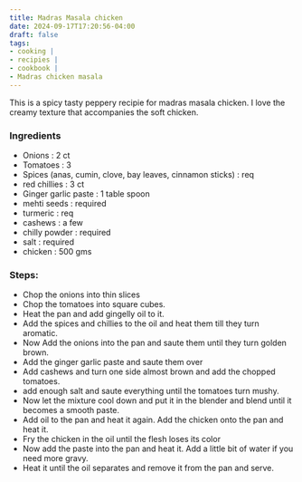 ```yaml
---
title: Madras Masala chicken
date: 2024-09-17T17:20:56-04:00
draft: false
tags: 
- cooking | 
- recipies |
- cookbook |
- Madras chicken masala 
---
```



This is a spicy tasty peppery recipie for madras masala chicken. I love the creamy texture that accompanies the soft chicken.


### Ingredients

- Onions : 2 ct
- Tomatoes : 3
- Spices (anas, cumin, clove, bay leaves, cinnamon sticks) : req
- red chillies : 3 ct 
- Ginger garlic paste : 1 table spoon
- mehti seeds : required
- turmeric : req
- cashews : a few
- chilly powder : required
- salt : required
- chicken : 500 gms

### Steps:

- Chop the onions into thin slices
- Chop the tomatoes into square cubes.
- Heat the pan and add gingelly oil to it.
- Add the spices and chillies to the oil and heat them till they turn aromatic.
- Now Add the onions into the pan and saute them until they turn golden brown.
- Add the ginger garlic paste and saute them over
- Add cashews and turn one side almost brown and add the chopped tomatoes.
- add enough salt and saute everything until the tomatoes turn mushy.
- Now let the mixture cool down and put it in the blender and blend until it becomes a smooth paste.
- Add oil to the pan and heat it again. Add the chicken onto the pan and heat it.
- Fry the chicken in the oil until the flesh loses its color
- Now add the paste into the pan and heat it. Add a little bit of water if you need more gravy.
- Heat it until the oil separates and remove it from the pan and serve.
